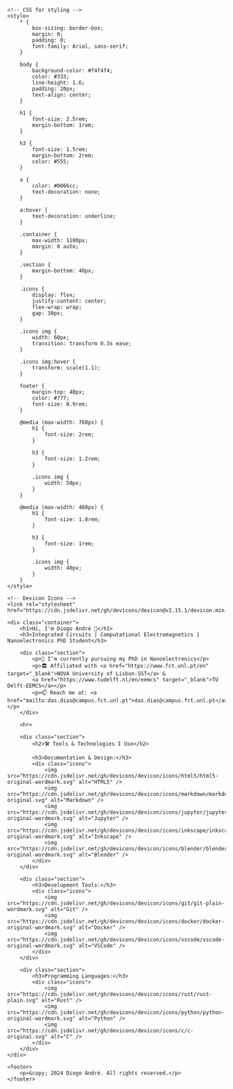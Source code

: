 <!DOCTYPE html>
<html lang="en">

<head>
    <meta charset="UTF-8">
    <meta name="viewport" content="width=device-width, initial-scale=1.0">
    <meta http-equiv="X-UA-Compatible" content="ie=edge">
    <title>Diogo André - GitHub Profile</title>
    
    <!-- CSS for styling -->
    <style>
        * {
            box-sizing: border-box;
            margin: 0;
            padding: 0;
            font-family: Arial, sans-serif;
        }

        body {
            background-color: #f4f4f4;
            color: #333;
            line-height: 1.6;
            padding: 20px;
            text-align: center;
        }

        h1 {
            font-size: 2.5rem;
            margin-bottom: 1rem;
        }

        h3 {
            font-size: 1.5rem;
            margin-bottom: 2rem;
            color: #555;
        }

        a {
            color: #0066cc;
            text-decoration: none;
        }

        a:hover {
            text-decoration: underline;
        }

        .container {
            max-width: 1100px;
            margin: 0 auto;
        }

        .section {
            margin-bottom: 40px;
        }

        .icons {
            display: flex;
            justify-content: center;
            flex-wrap: wrap;
            gap: 30px;
        }

        .icons img {
            width: 60px;
            transition: transform 0.3s ease;
        }

        .icons img:hover {
            transform: scale(1.1);
        }

        footer {
            margin-top: 40px;
            color: #777;
            font-size: 0.9rem;
        }

        @media (max-width: 768px) {
            h1 {
                font-size: 2rem;
            }

            h3 {
                font-size: 1.2rem;
            }

            .icons img {
                width: 50px;
            }
        }

        @media (max-width: 480px) {
            h1 {
                font-size: 1.8rem;
            }

            h3 {
                font-size: 1rem;
            }

            .icons img {
                width: 40px;
            }
        }
    </style>

    <!-- Devicon Icons -->
    <link rel="stylesheet" href="https://cdn.jsdelivr.net/gh/devicons/devicon@v2.15.1/devicon.min.css">
</head>

<body>

    <div class="container">
        <h1>Hi, I'm Diogo André 👋</h1>
        <h3>Integrated Circuits | Computational Electromagnetics | Nanoelectronics PhD Student</h3>

        <div class="section">
            <p>🔭 I’m currently pursuing my PhD in Nanoelectronics</p>
            <p>🏛️ Affiliated with <a href="https://www.fct.unl.pt/en" target="_blank">NOVA University of Lisbon-SST</a> & 
            <a href="https://www.tudelft.nl/en/eemcs" target="_blank">TU Delft-EEMCS</a></p>
            <p>📫 Reach me at: <a href="mailto:das.dias@campus.fct.unl.pt">das.dias@campus.fct.unl.pt</a></p>
        </div>

        <hr>

        <div class="section">
            <h2>🛠️ Tools & Technologies I Use</h2>

            <h3>Documentation & Design:</h3>
            <div class="icons">
                <img src="https://cdn.jsdelivr.net/gh/devicons/devicon/icons/html5/html5-original-wordmark.svg" alt="HTML5" />
                <img src="https://cdn.jsdelivr.net/gh/devicons/devicon/icons/markdown/markdown-original.svg" alt="Markdown" />
                <img src="https://cdn.jsdelivr.net/gh/devicons/devicon/icons/jupyter/jupyter-original-wordmark.svg" alt="Jupyter" />
                <img src="https://cdn.jsdelivr.net/gh/devicons/devicon/icons/inkscape/inkscape-original-wordmark.svg" alt="Inkscape" />
                <img src="https://cdn.jsdelivr.net/gh/devicons/devicon/icons/blender/blender-original-wordmark.svg" alt="Blender" />
            </div>
        </div>

        <div class="section">
            <h3>Development Tools:</h3>
            <div class="icons">
                <img src="https://cdn.jsdelivr.net/gh/devicons/devicon/icons/git/git-plain-wordmark.svg" alt="Git" />
                <img src="https://cdn.jsdelivr.net/gh/devicons/devicon/icons/docker/docker-original-wordmark.svg" alt="Docker" />
                <img src="https://cdn.jsdelivr.net/gh/devicons/devicon/icons/vscode/vscode-original-wordmark.svg" alt="VSCode" />
            </div>
        </div>

        <div class="section">
            <h3>Programming Languages:</h3>
            <div class="icons">
                <img src="https://cdn.jsdelivr.net/gh/devicons/devicon/icons/rust/rust-plain.svg" alt="Rust" />
                <img src="https://cdn.jsdelivr.net/gh/devicons/devicon/icons/python/python-original-wordmark.svg" alt="Python" />
                <img src="https://cdn.jsdelivr.net/gh/devicons/devicon/icons/c/c-original.svg" alt="C" />
            </div>
        </div>
    </div>

    <footer>
        <p>&copy; 2024 Diogo André. All rights reserved.</p>
    </footer>

</body>

</html>
